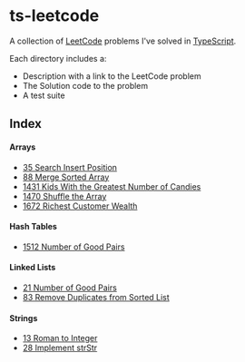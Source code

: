 # ts-leetcode

A collection of [LeetCode](https://leetcode.com/) problems I've solved in 
[TypeScript](https://www.typescriptlang.org/).

Each directory includes a:
- Description with a link to the LeetCode problem
- The Solution code to the problem
- A test suite

## Index

#### Arrays

- [35 Search Insert Position](https://github.com/ferueda/ts-leetcode/tree/main/problems/35_search_insert_position)
- [88 Merge Sorted Array](https://github.com/ferueda/ts-leetcode/tree/main/problems/88_merge_sorted_array)
- [1431 Kids With the Greatest Number of Candies](https://github.com/ferueda/ts-leetcode/tree/main/problems/1431_kids_with_the_greatest_number_of_candies)
- [1470 Shuffle the Array](https://github.com/ferueda/ts-leetcode/tree/main/problems/1470_shuffle_the_array)
- [1672 Richest Customer Wealth](https://github.com/ferueda/ts-leetcode/tree/main/problems/1672_richest_customer_wealth)

#### Hash Tables

- [1512 Number of Good Pairs](https://github.com/ferueda/ts-leetcode/tree/main/problems/1512_number_of_good_pairs)

#### Linked Lists

- [21 Number of Good Pairs](https://github.com/ferueda/ts-leetcode/tree/main/problems/21_merge_two_sorted_lists)
- [83 Remove Duplicates from Sorted List](https://github.com/ferueda/ts-leetcode/tree/main/problems/83_remove_duplicates_from_sroted_list)

#### Strings

- [13 Roman to Integer](https://github.com/ferueda/ts-leetcode/tree/main/problems/13_roman_to_integer)
- [28 Implement strStr](https://github.com/ferueda/ts-leetcode/tree/main/problems/28_implement_strStr)
